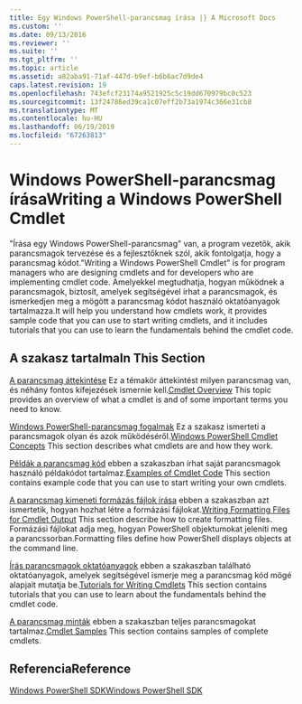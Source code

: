```yaml
---
title: Egy Windows PowerShell-parancsmag írása |} A Microsoft Docs
ms.custom: ''
ms.date: 09/13/2016
ms.reviewer: ''
ms.suite: ''
ms.tgt_pltfrm: ''
ms.topic: article
ms.assetid: a82aba91-71af-447d-b9ef-b6b6ac7d9de4
caps.latest.revision: 19
ms.openlocfilehash: 743efcf23174a9521925c5c19dd670979bc0c523
ms.sourcegitcommit: 13f24786ed39ca1c07eff2b73a1974c366e31cb8
ms.translationtype: MT
ms.contentlocale: hu-HU
ms.lasthandoff: 06/19/2019
ms.locfileid: "67263813"
---
```

# <a name="writing-a-windows-powershell-cmdlet"></a><span data-ttu-id="caab0-102">Windows PowerShell-parancsmag írása</span><span class="sxs-lookup"><span data-stu-id="caab0-102">Writing a Windows PowerShell Cmdlet</span></span>

<span data-ttu-id="caab0-103">"Írása egy Windows PowerShell-parancsmag" van, a program vezetők, akik parancsmagok tervezése és a fejlesztőknek szól, akik fontolgatja, hogy a parancsmag kódot.</span><span class="sxs-lookup"><span data-stu-id="caab0-103">"Writing a Windows PowerShell Cmdlet" is for program managers who are designing cmdlets and for developers who are implementing cmdlet code.</span></span> <span data-ttu-id="caab0-104">Amelyekkel megtudhatja, hogyan működnek a parancsmagok, biztosít, amelyek segítségével írhat a parancsmagok, és ismerkedjen meg a mögött a parancsmag kódot használó oktatóanyagok tartalmazza.</span><span class="sxs-lookup"><span data-stu-id="caab0-104">It will help you understand how cmdlets work, it provides sample code that you can use to start writing cmdlets, and it includes tutorials that you can use to learn the fundamentals behind the cmdlet code.</span></span>

## <a name="in-this-section"></a><span data-ttu-id="caab0-105">A szakasz tartalma</span><span class="sxs-lookup"><span data-stu-id="caab0-105">In This Section</span></span>

<span data-ttu-id="caab0-106">[A parancsmag áttekintése](./cmdlet-overview.md) Ez a témakör áttekintést milyen parancsmag van, és néhány fontos kifejezések ismernie kell.</span><span class="sxs-lookup"><span data-stu-id="caab0-106">[Cmdlet Overview](./cmdlet-overview.md) This topic provides an overview of what a cmdlet is and of some important terms you need to know.</span></span>

<span data-ttu-id="caab0-107">[Windows PowerShell-parancsmag fogalmak](./windows-powershell-cmdlet-concepts.md) Ez a szakasz ismerteti a parancsmagok olyan és azok működéséről.</span><span class="sxs-lookup"><span data-stu-id="caab0-107">[Windows PowerShell Cmdlet Concepts](./windows-powershell-cmdlet-concepts.md) This section describes what cmdlets are and how they work.</span></span>

<span data-ttu-id="caab0-108">[Példák a parancsmag kód](./examples-of-cmdlet-code.md) ebben a szakaszban írhat saját parancsmagok használó példakódot tartalmaz.</span><span class="sxs-lookup"><span data-stu-id="caab0-108">[Examples of Cmdlet Code](./examples-of-cmdlet-code.md) This section contains example code that you can use to start writing your own cmdlets.</span></span>

<span data-ttu-id="caab0-109">[A parancsmag kimeneti formázás fájlok írása](../format/writing-a-powershell-formatting-file.md) ebben a szakaszban azt ismertetik, hogyan hozhat létre a formázási fájlokat.</span><span class="sxs-lookup"><span data-stu-id="caab0-109">[Writing Formatting Files for Cmdlet Output](../format/writing-a-powershell-formatting-file.md) This section describe how to create formatting files.</span></span> <span data-ttu-id="caab0-110">Formázási fájlokat adja meg, hogyan PowerShell objektumokat jeleníti meg a parancssorban.</span><span class="sxs-lookup"><span data-stu-id="caab0-110">Formatting files define how PowerShell displays objects at the command line.</span></span>

<span data-ttu-id="caab0-111">[Írás parancsmagok oktatóanyagok](./tutorials-for-writing-cmdlets.md) ebben a szakaszban található oktatóanyagok, amelyek segítségével ismerje meg a parancsmag kód mögé alapjait mutatja be.</span><span class="sxs-lookup"><span data-stu-id="caab0-111">[Tutorials for Writing Cmdlets](./tutorials-for-writing-cmdlets.md) This section contains tutorials that you can use to learn about the fundamentals behind the cmdlet code.</span></span>

<span data-ttu-id="caab0-112">[A parancsmag minták](./cmdlet-samples.md) ebben a szakaszban teljes parancsmagokat tartalmaz.</span><span class="sxs-lookup"><span data-stu-id="caab0-112">[Cmdlet Samples](./cmdlet-samples.md) This section contains samples of complete cmdlets.</span></span>

## <a name="reference"></a><span data-ttu-id="caab0-113">Referencia</span><span class="sxs-lookup"><span data-stu-id="caab0-113">Reference</span></span>

[<span data-ttu-id="caab0-114">Windows PowerShell SDK</span><span class="sxs-lookup"><span data-stu-id="caab0-114">Windows PowerShell SDK</span></span>](../windows-powershell-reference.md)
